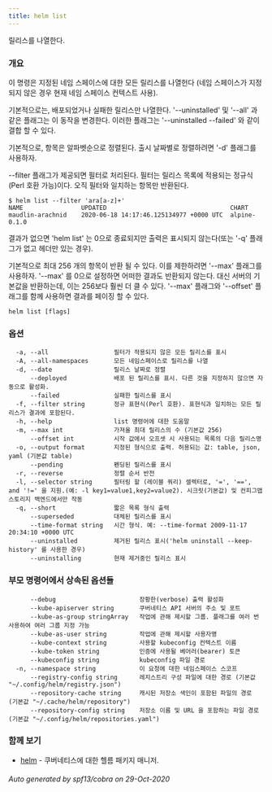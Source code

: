 ```yaml
---
title: helm list
---
```

릴리스를 나열한다.

### 개요


이 명령은 지정된 네임 스페이스에 대한 모든 릴리스를 나열헌다 (네임 스페이스가 지정되지 않은 경우 현재 네임 스페이스 컨텍스트 사용).

기본적으로는, 배포되었거나 실패한 릴리스만 나열한다. 
'--uninstalled' 및 '--all' 과 같은 플래그는 이 동작을 변경한다. 
이러한 플래그는 '--uninstalled --failed' 와 같이 결합 할 수 있다.

기본적으로, 항목은 알파벳순으로 정렬된다. 출시 날짜별로 정렬하려면 '-d' 플래그를 
사용하자.

--filter 플래그가 제공되면 필터로 처리된다. 
필터는 릴리스 목록에 적용되는 정규식 (Perl 호환 가능)이다. 
오직 필터와 일치하는 항목만 반환된다.

    $ helm list --filter 'ara[a-z]+'
    NAME                UPDATED                                  CHART
    maudlin-arachnid    2020-06-18 14:17:46.125134977 +0000 UTC  alpine-0.1.0

결과가 없으면 'helm list' 는 0으로 종료되지만 
출력은 표시되지 않는다(또는 '-q' 플래그가 없고 헤더만 있는 경우).

기본적으로 최대 256 개의 항목이 반환 될 수 있다. 이를 제한하려면 '--max' 플래그를 사용하자. 
'--max' 를 0으로 설정하면 어떠한 결과도 반환되지 않는다. 
대신 서버의 기본값을 반환하는데, 이는 256보다 훨씬 더 클 수 있다. 
'--max' 플래그와 '--offset' 플래그를 함께 사용하면 결과를 페이징 할 수 있다.


```
helm list [flags]
```

### 옵션

```
  -a, --all                  필터가 적용되지 않은 모든 릴리스를 표시
  -A, --all-namespaces       모든 네임스페이스로 릴리스를 나열
  -d, --date                 릴리스 날짜로 정렬
      --deployed             배포 된 릴리스를 표시. 다른 것을 지정하지 않으면 자동으로 활성화.
      --failed               실패한 릴리스를 표시
  -f, --filter string        정규 표현식(Perl 호환). 표현식과 일치하는 모든 릴리스가 결과에 포함된다.
  -h, --help                 list 명령어에 대한 도움말
  -m, --max int              가져올 최대 릴리스의 수 (기본값 256)
      --offset int           시작 값에서 오프셋 시 사용되는 목록의 다음 릴리스명
  -o, --output format        지정된 형식으로 출력. 허용되는 값: table, json, yaml (기본값 table)
      --pending              펜딩된 릴리스를 표시
  -r, --reverse              정렬 순서 반전
  -l, --selector string      필터링 할 (레이블 쿼리) 셀렉터로, '=', '==', and '!=' 을 지원.(예: -l key1=value1,key2=value2). 시크릿(기본값) 및 컨피그맵 스토리지 백엔드에서만 작동
  -q, --short                짧은 목록 형식 출력
      --superseded           대체된 릴리스를 표시
      --time-format string   시간 형식. 예: --time-format 2009-11-17 20:34:10 +0000 UTC
      --uninstalled          제거된 릴리스 표시('helm uninstall --keep-history' 를 사용한 경우)
      --uninstalling         현재 제거중인 릴리스 표시
```

### 부모 명령어에서 상속된 옵션들

```
      --debug                       장황한(verbose) 출력 활성화
      --kube-apiserver string       쿠버네티스 API 서버의 주소 및 포트
      --kube-as-group stringArray   작업에 관해 제시할 그룹. 플래그를 여러 번 사용하여 여러 그룹 지정 가능
      --kube-as-user string         작업에 관해 제시할 사용자명
      --kube-context string         사용할 kubeconfig 컨텍스트 이름
      --kube-token string           인증에 사용될 베어러(bearer) 토큰
      --kubeconfig string           kubeconfig 파일 경로
  -n, --namespace string            이 요청에 대한 네임스페이스 스코프
      --registry-config string      레지스트리 구성 파일에 대한 경로 (기본값 "~/.config/helm/registry.json")
      --repository-cache string     캐시된 저장소 색인이 포함된 파일의 경로 (기본값 "~/.cache/helm/repository")
      --repository-config string    저장소 이름 및 URL 을 포함하는 파일 경로 (기본값 "~/.config/helm/repositories.yaml")
```

### 함께 보기

* [helm](/helm/index.mdx)	 - 쿠버네티스에 대한 헬름 패키지 매니저.

###### Auto generated by spf13/cobra on 29-Oct-2020
